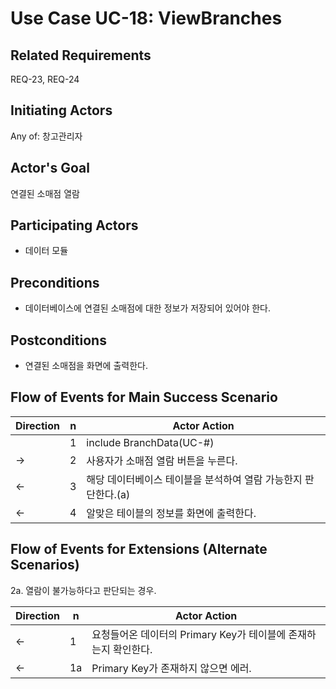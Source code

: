 # Use Case UC-18: ViewBranches

## **Related Requirements**

REQ-23, REQ-24

## **Initiating Actors**

Any of: 창고관리자

## **Actor's Goal**

연결된 소매점 열람

## **Participating Actors**

- 데이터 모듈

## **Preconditions**

- 데이터베이스에 연결된 소매점에 대한 정보가 저장되어 있어야 한다.

## **Postconditions**

- 연결된 소매점을 화면에 출력한다.

## Flow of Events for Main Success Scenario
| Direction | n    | Actor Action                                                 |
| --------- | ---- | ------------------------------------------------------------ |
|           | 1    | include BranchData(UC-#)                                     |
| →         | 2    | 사용자가 소매점 열람 버튼을 누른다.                          |
| ←         | 3    | 해당 데이터베이스 테이블을 분석하여 열람 가능한지 판단한다.(a) |
| ←         | 4    | 알맞은 테이블의 정보를 화면에 출력한다.                      |

## Flow of Events for Extensions (Alternate Scenarios)

2a. 열람이 불가능하다고 판단되는 경우.

| Direction | n    | Actor Action                                                 |
| --------- | ---- | ------------------------------------------------------------ |
| ←         | 1    | 요청들어온 데이터의 Primary Key가 테이블에 존재하는지 확인한다. |
| ←         | 1a   | Primary Key가 존재하지 않으면 에러.                          |

